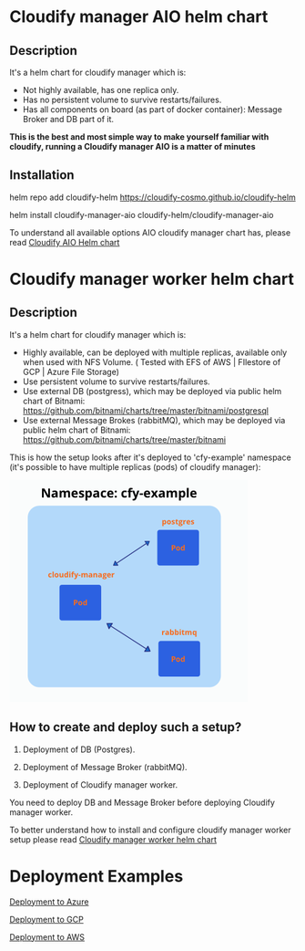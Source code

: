 
# Cloudify manager AIO helm chart

## Description

It's a helm chart for cloudify manager which is:

* Not highly available, has one replica only.
* Has no persistent volume to survive restarts/failures.
* Has all components on board (as part of docker container): Message Broker and DB part of it.

**This is the best and most simple way to make yourself familiar with cloudify, running a Cloudify manager AIO is a matter of minutes**

## Installation

helm repo add cloudify-helm https://cloudify-cosmo.github.io/cloudify-helm

helm install cloudify-manager-aio cloudify-helm/cloudify-manager-aio

To understand all available options AIO cloudify manager chart has, please read [Cloudify AIO Helm chart](cloudify-manager-aio/README.md)


# Cloudify manager worker helm chart

## Description
 
It's a helm chart for cloudify manager which is:

* Highly available, can be deployed with multiple replicas, available only when used with NFS Volume. ( Tested with EFS of AWS | FIlestore of GCP | Azure File Storage)
* Use persistent volume to survive restarts/failures.
* Use external DB (postgress), which may be deployed via public helm chart of Bitnami: https://github.com/bitnami/charts/tree/master/bitnami/postgresql
* Use external Message Brokes (rabbitMQ), which may be deployed via public helm chart of Bitnami: https://github.com/bitnami/charts/tree/master/bitnami

This is how the setup looks after it's deployed to 'cfy-example' namespace (it's possible to have multiple replicas (pods) of cloudify manager):

![cfy-manager](images/cfy-example.png)


## How to create and deploy such a setup?

1. Deployment of DB (Postgres).

2. Deployment of Message Broker (rabbitMQ).

3. Deployment of Cloudify manager worker.

You need to deploy DB and Message Broker before deploying Cloudify manager worker.


To better understand how to install and configure cloudify manager worker setup please read [Cloudify manager worker helm chart](cloudify-manager-worker/README.md)

# Deployment Examples

[Deployment to Azure](examples/azure/README.md)

[Deployment to GCP](examples/gcp/README.md)

[Deployment to AWS](examples/gcp/README.md)




